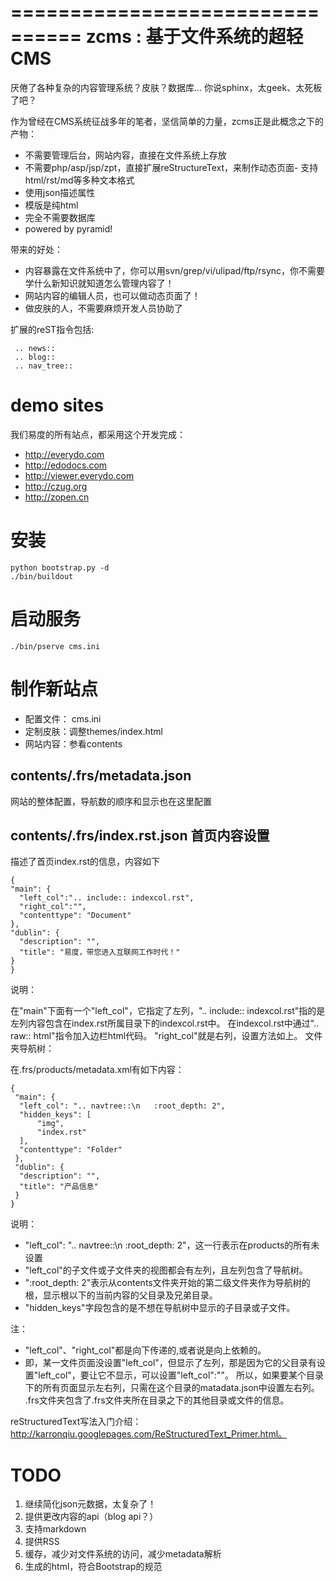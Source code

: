 ================================
zcms : 基于文件系统的超轻CMS
================================

厌倦了各种复杂的内容管理系统？皮肤？数据库... 你说sphinx，太geek、太死板了吧？

作为曾经在CMS系统征战多年的笔者，坚信简单的力量，zcms正是此概念之下的产物：

- 不需要管理后台，网站内容，直接在文件系统上存放
- 不需要php/asp/jsp/zpt，直接扩展reStructureText，来制作动态页面- 支持html/rst/md等多种文本格式
- 使用json描述属性
- 模版是纯html
- 完全不需要数据库
- powered by pyramid!

带来的好处：

- 内容暴露在文件系统中了，你可以用svn/grep/vi/ulipad/ftp/rsync，你不需要学什么新知识就知道怎么管理内容了！
- 网站内容的编辑人员，也可以做动态页面了！
- 做皮肤的人，不需要麻烦开发人员协助了

扩展的reST指令包括:

     .. news::
     .. blog::
     .. nav_tree::


demo sites
===========
我们易度的所有站点，都采用这个开发完成：

- http://everydo.com
- http://edodocs.com
- http://viewer.everydo.com
- http://czug.org
- http://zopen.cn

安装
====================

    python bootstrap.py -d
    ./bin/buildout

启动服务
=======================

    ./bin/pserve cms.ini

制作新站点
=================
- 配置文件： cms.ini
- 定制皮肤：调整themes/index.html
- 网站内容：参看contents

contents/.frs/metadata.json
--------------------------------------------
网站的整体配置，导航数的顺序和显示也在这里配置

contents/.frs/index.rst.json 首页内容设置
-------------------------------------------------
描述了首页index.rst的信息，内容如下
 
    {
    "main": {
      "left_col":".. include:: indexcol.rst",
      "right_col":"",
      "contenttype": "Document"
    },
    "dublin": {
      "description": "",
      "title": "易度，带您进入互联网工作时代！"
    }
    }

说明：

在"main"下面有一个"left_col"，它指定了左列，".. include:: indexcol.rst"指的是左列内容包含在index.rst所属目录下的indexcol.rst中。
在indexcol.rst中通过".. raw:: html"指令加入边栏html代码。
"right_col"就是右列，设置方法如上。
文件夹导航树：

在.frs/products/metadata.xml有如下内容：

    {
     "main": {
      "left_col": ".. navtree::\n   :root_depth: 2",
      "hidden_keys": [
          "img",
          "index.rst"
      ],
      "contenttype": "Folder"
     },
     "dublin": {
      "description": "",
      "title": "产品信息"
     }
    }

说明：

- "left_col": ".. navtree::\n :root_depth: 2"，这一行表示在products的所有未设置
- "left_col"的子文件或子文件夹的视图都会有左列，且左列包含了导航树。 
- ":root_depth: 2"表示从contents文件夹开始的第二级文件夹作为导航树的根，显示根以下的当前内容的父目录及兄弟目录。
- "hidden_keys"字段包含的是不想在导航树中显示的子目录或子文件。

注：

- "left_col"、"right_col"都是向下传递的,或者说是向上依赖的。
- 即，某一文件页面没设置"left_col"，但显示了左列，那是因为它的父目录有设置"left_col"，要让它不显示，可以设置"left_col":""。 所以，如果要某个目录下的所有页面显示左右列，只需在这个目录的matadata.json中设置左右列。
.frs文件夹包含了.frs文件夹所在目录之下的其他目录或文件的信息。

reStructuredText写法入门介绍：http://karronqiu.googlepages.com/ReStructuredText_Primer.html。

TODO
================
1. 继续简化json元数据，太复杂了！
2. 提供更改内容的api（blog api？）
3. 支持markdown
4. 提供RSS
5. 缓存，减少对文件系统的访问，减少metadata解析
6. 生成的html，符合Bootstrap的规范
